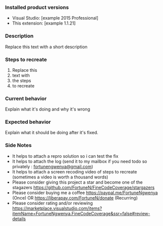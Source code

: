 ### Installed product versions
- Visual Studio: [example 2015 Professional]
- This extension: [example 1.1.21]

### Description
Replace this text with a short description

### Steps to recreate
1. Replace this
2. text with 
3. the steps
4. to recreate

### Current behavior
Explain what it's doing and why it's wrong

### Expected behavior
Explain what it should be doing after it's fixed.

### Side Notes
- It helps to attach a repro solution so i can test the fix
- It helps to attach the log (send it to my mailbox if you need todo so privately : fortunengwenya@gmail.com)
- It helps to attach a screen recoding video of steps to recreate (sometimes a video is worth a thousand words)
- Please consider giving this project a star and become one of the stagazers
  https://github.com/FortuneN/FineCodeCoverage/stargazers 
- Please consider buying me a coffee
  https://paypal.me/FortuneNgwenya (Once) OR https://liberapay.com/FortuneN/donate (Recurring)
- Please consider rating and/or reviewing
  https://marketplace.visualstudio.com/items?itemName=FortuneNgwenya.FineCodeCoverage&ssr=false#review-details
